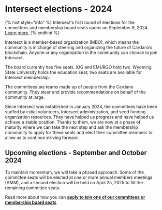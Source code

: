 # Intersect elections - 2024

{% hint style="info" %}
Intersect's first round of elections for the committees and membership board seats opens on September 9, 2024. [Learn more.](https://app.gitbook.com/o/Prbm1mtkwSsGWSvG1Bfd/s/PTouV0f6Si1oWdMQe9Cb/)
{% endhint %}

Intersect is a member-based organization (MBO), which means the community is in charge of steering and organizing the future of Cardano’s blockchain. Anyone or any organization in the community can choose to join Intersect.

The board currently has five seats. IOG and EMURGO hold two. Wyoming State University holds the education seat; two seats are available for Intersect membership.

The committees are teams made up of people from the Cardano community. They steer and provide recommendations on behalf of the community at large.&#x20;

Since Intersect was established in January 2024, the committees have been staffed by initial volunteers, Intersect administration, and seed funding organization resources. They have helped us progress and have helped us achieve a stable position. Thanks to them, we are now at a phase of maturity where we can take the next step and ask the membership community to apply for these seats and elect their committee members to allow us to continue striving forward. &#x20;

## Upcoming elections - September and October 2024

To maintain momentum, we will take a phased approach. Some of the committee seats will be elected at one or more annual members meetings (AMM), and a second election will be held on April 25, 2025 to fill the remaining committee seats.

Read more about how you can [**apply to join one of our committees**](https://app.gitbook.com/o/Prbm1mtkwSsGWSvG1Bfd/s/PTouV0f6Si1oWdMQe9Cb/)[ **or membership board seats**](https://app.gitbook.com/o/Prbm1mtkwSsGWSvG1Bfd/s/PTouV0f6Si1oWdMQe9Cb/)
